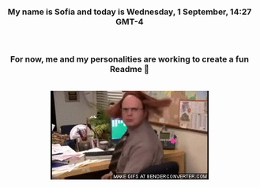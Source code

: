 


<div align="center">
<h3 >My name is Sofia and today is Wednesday, 1 September, 14:27 GMT-4</h3><br>
<h3 >For now, me and my personalities are working to create a fun Readme 👋
</h3><br>
<img src='img/dwight.gif' alt='working...'/>
</div>
